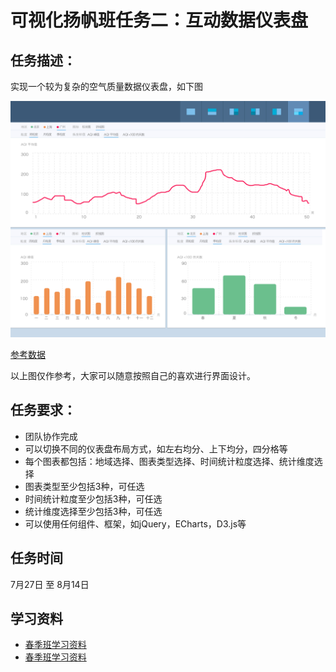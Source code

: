 # 可视化扬帆班任务二：互动数据仪表盘

## 任务描述：

实现一个较为复杂的空气质量数据仪表盘，如下图

![示例图](../asset/vis_yangfan_task2.jpg)

[参考数据](../asset/aqidata.xlsx)

以上图仅作参考，大家可以随意按照自己的喜欢进行界面设计。

## 任务要求：

* 团队协作完成
* 可以切换不同的仪表盘布局方式，如左右均分、上下均分，四分格等
* 每个图表都包括：地域选择、图表类型选择、时间统计粒度选择、统计维度选择
* 图表类型至少包括3种，可任选
* 时间统计粒度至少包括3种，可任选
* 统计维度选择至少包括3种，可任选
* 可以使用任何组件、框架，如jQuery，ECharts，D3.js等

## 任务时间

7月27日 至 8月14日

## 学习资料

* [春季班学习资料](https://github.com/baidu-ife/ife/tree/master/2015_spring/task/task0001)
* [春季班学习资料](https://github.com/baidu-ife/ife/tree/master/2015_spring/task/task0002)

